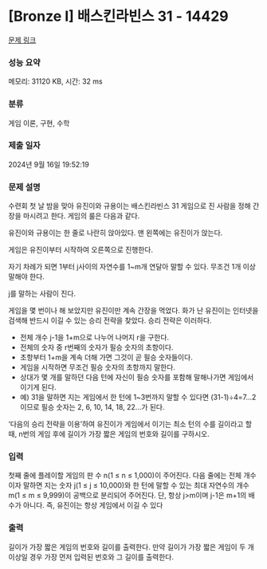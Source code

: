 # [Bronze I] 배스킨라빈스 31 - 14429 

[문제 링크](https://www.acmicpc.net/problem/14429) 

### 성능 요약

메모리: 31120 KB, 시간: 32 ms

### 분류

게임 이론, 구현, 수학

### 제출 일자

2024년 9월 16일 19:52:19

### 문제 설명

<p>수련회 첫 날 밤을 맞아 유진이와 규용이는 배스킨라빈스 31 게임으로 진 사람을 정해 간장을 마시려고 한다. 게임의 룰은 다음과 같다.</p>

<p>유진이와 규용이는 한 줄로 나란히 앉아있다. 맨 왼쪽에는 유진이가 앉는다.</p>

<p>게임은 유진이부터 시작하여 오른쪽으로 진행한다.</p>

<p>자기 차례가 되면 1부터 j사이의 자연수를 1~m개 연달아 말할 수 있다. 무조건 1개 이상 말해야 한다.</p>

<p>j를 말하는 사람이 진다.</p>

<p>게임을 몇 번이나 해 보았지만 유진이만 계속 간장을 먹었다. 화가 난 유진이는 인터넷을 검색해 반드시 이길 수 있는 승리 전략을 찾았다. 승리 전략은 이러하다.</p>

<ul>
	<li>전체 개수 j-1을 1+m으로 나누어 나머지 r을 구한다.</li>
	<li>전체의 숫자 중 r번째의 숫자가 필승 숫자의 초항이다.</li>
	<li>초항부터 1+m을 계속 더해 가면 그것이 곧 필승 숫자들이다.</li>
	<li>게임을 시작하면 무조건 필승 숫자의 초항까지 말한다.</li>
	<li>상대가 몇 개를 말하던 다음 턴에 자신이 필승 숫자를 포함해 말해나가면 게임에서 이기게 된다.</li>
	<li>예) 31을 말하면 지는 게임에서 한 턴에 1~3번까지 말할 수 있다면 (31-1)÷4=7...2 이므로 필승 숫자는 2, 6, 10, 14, 18, 22…가 된다.</li>
</ul>

<p>‘다음의 승리 전략을 이용’하여 유진이가 게임에서 이기는 최소 턴의 수를 길이라고 할 때, n번의 게임 후에 길이가 가장 짧은 게임의 번호와 길이를 구하시오.</p>

### 입력 

 <p>첫째 줄에 플레이할 게임의 판 수 n(1 ≤ n ≤ 1,000)이 주어진다. 다음 줄에는 전체 개수이자 말하면 지는 숫자 j(1 ≤ j ≤ 10,000)와 한 턴에 말할 수 있는 최대 자연수의 개수 m(1 ≤ m ≤ 9,999)이 공백으로 분리되어 주어진다. 단, 항상 j>m이며 j-1은 m+1의 배수가 아니다. 즉, 유진이는 항상 게임에서 이길 수 있다</p>

### 출력 

 <p>길이가 가장 짧은 게임의 번호와 길이를 출력한다. 만약 길이가 가장 짧은 게임이 두 개 이상일 경우 가장 먼저 입력된 번호와 그 길이를 출력한다.</p>

